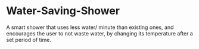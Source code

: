 # Water-Saving-Shower
 A smart shower that uses less water/ minute than existing ones, and encourages the user to not waste water, by changing its temperature after a set period of time.
